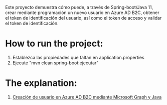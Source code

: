 Este proyecto demuestra cómo puede, a través de Spring-boot/Java 11, crear mediante programación un nuevo usuario en Azure AD B2C, obtener el token de identificación del usuario, así como el token de acceso y validar el token de identificación.

# How to run the project:
1. Establezca las propiedades que faltan en application.properties
2. Ejecute "mvn clean spring-boot:ejecutar"

# The explanation:
1. [Creación de usuario en Azure AD B2C mediante Microsoft Graph y Java](https://ingemolleda.hashnode.dev/creacion-de-usuario-en-azure-ad-b2c-mediante-microsoft-graph-y-java)
